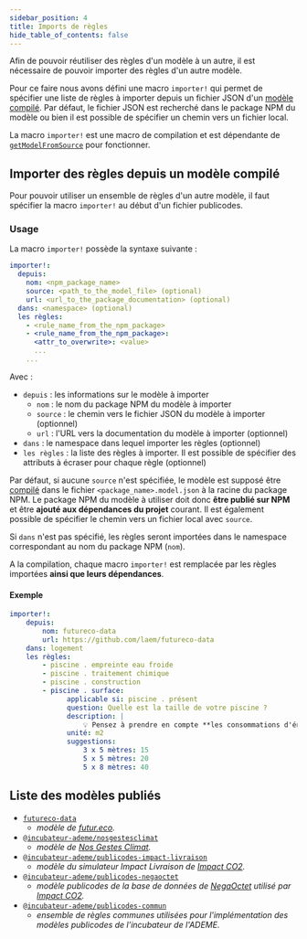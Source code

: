 ```yaml
---
sidebar_position: 4
title: Imports de règles
hide_table_of_contents: false
---
```


Afin de pouvoir réutiliser des règles d'un modèle à un autre, il est nécessaire
de pouvoir importer des règles d'un autre modèle.

Pour ce faire nous avons défini une macro `importer!` qui permet de spécifier
une liste de règles à importer depuis un fichier JSON d'un [modèle
compilé](./compilation). Par défaut, le fichier JSON est recherché dans le
package NPM du modèle ou bien il est possible de spécifier un chemin vers un
fichier local.

<Callout type="caution">

La macro `importer!` est une macro de compilation et est dépendante de
[`getModelFromSource`](compilation#générer-un-modèle-json-à-partir-des-fichiers-sources)
pour fonctionner.

</Callout>

## Importer des règles depuis un modèle compilé

Pour pouvoir utiliser un ensemble de règles d'un autre modèle, il faut spécifier
la macro `importer!` au début d'un fichier publicodes.

### Usage

La macro `importer!` possède la syntaxe suivante :

```yaml
importer!:
  depuis:
  	nom: <npm_package_name>
	source: <path_to_the_model_file> (optional)
	url: <url_to_the_package_documentation> (optional)
  dans: <namespace> (optional)
  les règles:
    - <rule_name_from_the_npm_package>
    - <rule_name_from_the_npm_package>:
      <attr_to_overwrite>: <value>
      ...
    ...
```

Avec :

- `depuis` : les informations sur le modèle à importer
    - `nom` : le nom du package NPM du modèle à importer
    - `source` : le chemin vers le fichier JSON du modèle à importer (optionnel)
    - `url` : l'URL vers la documentation du modèle à importer (optionnel)
- `dans` : le namespace dans lequel importer les règles (optionnel)
- `les règles` : la liste des règles à importer. Il est possible de spécifier
  des attributs à écraser pour chaque règle (optionnel)

Par défaut, si aucune `source` n'est spécifiée, le modèle est supposé être
[compilé](./compilation) dans le fichier `<package_name>.model.json` à la racine
du package NPM. Le package NPM du modèle à utiliser doit donc **être publié sur
NPM** et être **ajouté aux dépendances du projet** courant.
Il est également possible de spécifier le chemin vers un fichier local avec
`source`.

Si `dans` n'est pas spécifié, les règles seront importées dans le namespace
correspondant au nom du package NPM (`nom`).

<Callout type="info" title="Fonctionnement">

A la compilation, chaque macro `importer!` est remplacée par les règles
importées **ainsi que leurs dépendances**.

</Callout>

#### Exemple

```yaml title="nosgestesclimat/data/logement/piscine.publicodes"
importer!:
    depuis:
        nom: futureco-data
        url: https://github.com/laem/futureco-data
    dans: logement
    les règles:
        - piscine . empreinte eau froide
        - piscine . traitement chimique
        - piscine . construction
        - piscine . surface:
              applicable si: piscine . présent
              question: Quelle est la taille de votre piscine ?
              description: |
                  💡 Pensez à prendre en compte **les consommations d'énergie de la piscine dans celles de votre logement**. Votre facture devrait d'ailleurs être fortement impactée si votre piscine est chauffée !
              unité: m2
              suggestions:
                  3 x 5 mètres: 15
                  5 x 5 mètres: 20
                  5 x 8 mètres: 40
```

## Liste des modèles publiés

- [`futureco-data`](https://github.com/laem/futureco-data)
    - _modèle de [futur.eco](https://futur.eco)._
- [`@incubateur-ademe/nosgestesclimat`](https://github.com/incubateur-ademe/nosgestesclimat)
    - _modèle de [Nos Gestes Climat](https://nosgestesclimat.fr)._
- [`@incubateur-ademe/publicodes-impact-livraison`](https://github.com/incubateur-ademe/publicodes-impact-livraison)
    - _modèle du simulateur Impact Livraison de [Impact
      CO2](https://impactco2.fr)._
- [`@incubateur-ademe/publicodes-negaoctet`](https://github.com/incubateur-ademe/publicodes-negaoctet)
    - _modèle publicodes de la base de données de
      [NegaOctet](https://negaoctet.org/en/home/#Donnees) utilisé par [Impact
      CO2](https://impactco2.fr)._
- [`@incubateur-ademe/publicodes-commun`](https://github.com/incubateur-ademe/publicodes-commun)
    - _ensemble de règles communes utilisées pour l'implémentation des modèles
      publicodes de l'incubateur de l'ADEME._

